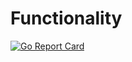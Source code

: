 # Functionality

[![Go Report Card](https://goreportcard.com/badge/github.com/vmanikes/Functionality)](https://goreportcard.com/report/github.com/vmanikes/Functionality)